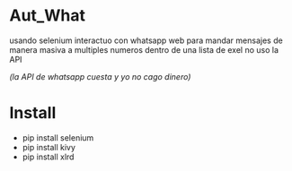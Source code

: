 # Aut_What
usando selenium interactuo con whatsapp web para mandar mensajes de manera masiva a multiples numeros dentro de una lista de exel
no uso la API

*(la API de whatsapp cuesta y yo no cago dinero)*

# Install
- pip install selenium
- pip install kivy
- pip install xlrd
